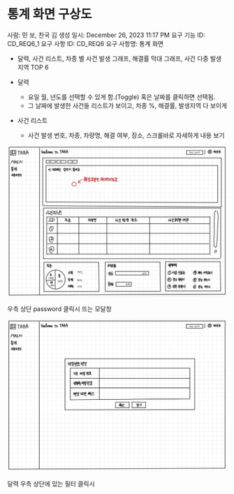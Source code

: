 # 통계 화면 구상도

사람: 민 보, 찬국 김
생성 일시: December 26, 2023 11:17 PM
요구 기능 ID: CD_REQ6_1
요구 사항 ID: CD_REQ6
요구 사항명: 통계 화면

- 달력, 사건 리스트, 차종 별 사건 발생 그래프, 해결률 막대 그래프, 사건 다중 발생 지역 TOP 6
- 달력
    - 요일 월, 년도를 선택할 수 있게 함.(Toggle) 혹은 날짜를 클릭하면 선택됨.
    - 그 날짜에 발생한 사건들 리스트가 보이고, 차종 %, 해결률, 발생지역 다 보이게

- 사건 리스트
    - 사건 발생 번호, 차종, 차량명, 해결 여부, 장소, 스크롤바로 자세하게 내용 보기

![Untitled](%E1%84%90%E1%85%A9%E1%86%BC%E1%84%80%E1%85%A8%20%E1%84%92%E1%85%AA%E1%84%86%E1%85%A7%E1%86%AB%20%E1%84%80%E1%85%AE%E1%84%89%E1%85%A1%E1%86%BC%E1%84%83%E1%85%A9%2009ad1b98d47147019ec44c0e63b1b459/Untitled.png)

우측 상단 password 클릭시 뜨는 모달창

![Untitled](%E1%84%90%E1%85%A9%E1%86%BC%E1%84%80%E1%85%A8%20%E1%84%92%E1%85%AA%E1%84%86%E1%85%A7%E1%86%AB%20%E1%84%80%E1%85%AE%E1%84%89%E1%85%A1%E1%86%BC%E1%84%83%E1%85%A9%2009ad1b98d47147019ec44c0e63b1b459/Untitled%201.png)

달력 우측 상단에 있는 필터 클릭시